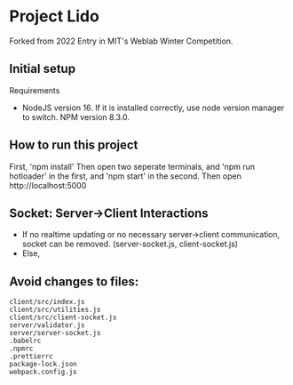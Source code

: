 # Project Lido

Forked from 2022 Entry in MIT's Weblab Winter Competition.

## Initial setup

Requirements
  - NodeJS version 16. If it is installed correctly, use node version manager to switch. NPM version 8.3.0.

## How to run this project
First, 'npm install'
Then open two seperate terminals, and 'npm run hotloader' in the first, and 'npm start' in the second.
Then open http://localhost:5000

## Socket: Server->Client Interactions
- If no realtime updating or no necessary server->client communication, socket can be removed. (server-socket.js, client-socket.js)
- Else, 

## Avoid changes to files:

```
client/src/index.js
client/src/utilities.js
client/src/client-socket.js
server/validator.js
server/server-socket.js
.babelrc
.npmrc
.prettierrc
package-lock.json
webpack.config.js
```


